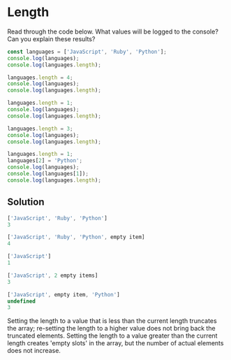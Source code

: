 # Length
Read through the code below. What values will be logged to the console? Can you explain these results?
```js
const languages = ['JavaScript', 'Ruby', 'Python'];
console.log(languages);
console.log(languages.length);

languages.length = 4;
console.log(languages);
console.log(languages.length);

languages.length = 1;
console.log(languages);
console.log(languages.length);

languages.length = 3;
console.log(languages);
console.log(languages.length);

languages.length = 1;
languages[2] = 'Python';
console.log(languages);
console.log(languages[1]);
console.log(languages.length);
```

## Solution
```js
['JavaScript', 'Ruby', 'Python']
3

['JavaScript', 'Ruby', 'Python', empty item]
4

['JavaScript']
1

['JavaScript', 2 empty items]
3

['JavaScript', empty item, 'Python']
undefined
3
```
Setting the length to a value that is less than the current length truncates the array; re-setting the length to a higher value does not bring back the truncated elements. 
Setting the length to a value greater than the current length creates 'empty slots' in the array, but the number of actual elements does not increase.